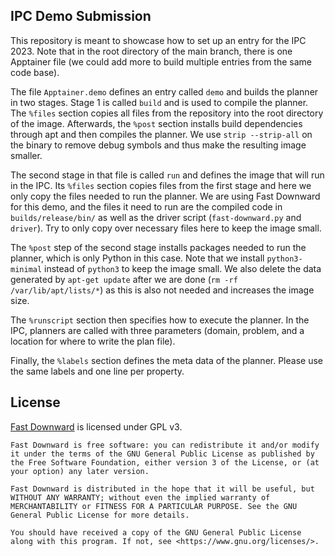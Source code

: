 ## IPC Demo Submission

This repository is meant to showcase how to set up an entry for the IPC 2023.
Note that in the root directory of the main branch, there is one Apptainer file
(we could add more to build multiple entries from the same code base).

The file `Apptainer.demo` defines an entry called `demo` and builds the planner
in two stages. Stage 1 is called `build` and is used to compile the planner. The
`%files` section copies all files from the repository into the root directory of
the image. Afterwards, the `%post` section installs build dependencies through
apt and then compiles the planner. We use `strip --strip-all` on the binary to
remove debug symbols and thus make the resulting image smaller.

The second stage in that file is called `run` and defines the image that will
run in the IPC. Its `%files` section copies files from the first stage and here
we only copy the files needed to run the planner. We are using Fast Downward for
this demo, and the files it need to run are the compiled code in
`builds/release/bin/` as well as the driver script (`fast-downward.py` and
`driver`). Try to only copy over necessary files here to keep the image small.

The `%post` step of the second stage installs packages needed to run the
planner, which is only Python in this case. Note that we install
`python3-minimal` instead of `python3` to keep the image small. We also delete
the data generated by `apt-get update` after we are done (`rm -rf /var/lib/apt/lists/*`)
as this is also not needed and increases the image size.

The `%runscript` section then specifies how to execute the planner. In the IPC,
planners are called with three parameters (domain, problem, and a location for
where to write the plan file).

Finally, the `%labels` section defines the meta data of the planner. Please use
the same labels and one line per property.


## License

[Fast Downward](fast-downward.org) is licensed under GPL v3.

```
Fast Downward is free software: you can redistribute it and/or modify
it under the terms of the GNU General Public License as published by
the Free Software Foundation, either version 3 of the License, or (at
your option) any later version.

Fast Downward is distributed in the hope that it will be useful, but
WITHOUT ANY WARRANTY; without even the implied warranty of
MERCHANTABILITY or FITNESS FOR A PARTICULAR PURPOSE. See the GNU
General Public License for more details.

You should have received a copy of the GNU General Public License
along with this program. If not, see <https://www.gnu.org/licenses/>.
```
